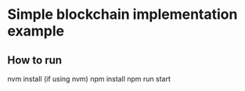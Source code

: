 # Simple blockchain implementation example

## How to run
nvm install (if using nvm)
npm install
npm run start
